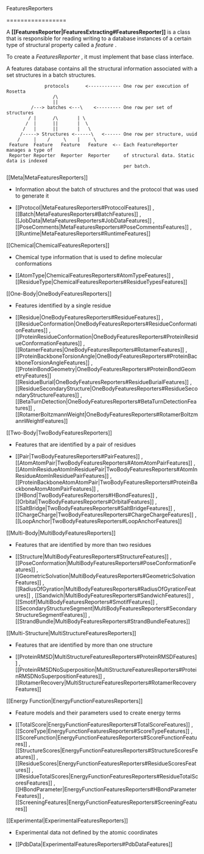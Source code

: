 <!-- --- title: Featurereporters -->FeaturesReporters
=================

A **[[FeaturesReporter|FeaturesExtracting#FeaturesReporter]]** is a class that is responsible for reading writing to a database instances of a certain type of structural property called a *feature* .

To create a *FeaturesReporter* , it must implement that base class interface.

A features database contains all the structural information associated with a set structures in a batch structures.

                  protocols      <------------ One row per execution of Rosetta
                     /\
                     ||
             /---> batches <---\    <--------- One row per set of structures
            / |      /\       | \                
           /  |      ||       |  \
          /   |      ||       |   \
         /-----> Structures <------\   <------ One row per structure, uuid 
        /     |    /     \    |     \
     Feature  Feature   Feature   Feature  <-- Each FeatureReporter manages a type of    
     Reporter Reporter  Reporter  Reporter     of structural data. Static data is indexed 
                                               per batch.

[[Meta|MetaFeaturesReporters]]   
* Information about the batch of structures and the protocol that was used to generate it

* [[Protocol|MetaFeaturesReporters#ProtocolFeatures]] , [[Batch|MetaFeaturesReporters#BatchFeatures]] , [[JobData|MetaFeaturesReporters#JobDataFeatures]] , [[PoseComments|MetaFeaturesReporters#PoseCommentsFeatures]] , [[Runtime|MetaFeaturesReporters#RuntimeFeatures]]


[[Chemical|ChemicalFeaturesReporters]]   
* Chemical type information that is used to define molecular conformations

* [[AtomType|ChemicalFeaturesReporters#AtomTypeFeatures]] , [[ResidueType|ChemicalFeaturesReporters#ResidueTypesFeatures]]

[[One-Body|OneBodyFeaturesReporters]]   
* Features identified by a single residue

* [[Residue|OneBodyFeaturesReporters#ResidueFeatures]] , [[ResidueConformation|OneBodyFeaturesReporters#ResidueConformationFeatures]] , [[ProteinResidueConformation|OneBodyFeaturesReporters#ProteinResidueConformationFeatures]] , [[RotamerFeatures|OneBodyFeaturesReporters#RotamerFeatures]] , [[ProteinBackboneTorsionAngle|OneBodyFeaturesReporters#ProteinBackboneTorsionAngleFeatures]] , [[ProteinBondGeometry|OneBodyFeaturesReporters#ProteinBondGeometryFeatures]] [[ResidueBurial|OneBodyFeaturesReporters#ResidueBurialFeatures]] , [[ResidueSecondaryStructure|OneBodyFeaturesReporters#ResidueSecondaryStructureFeatures]] , [[BetaTurnDetection|OneBodyFeaturesReporters#BetaTurnDetectionFeatures]] , [[RotamerBoltzmannWeight|OneBodyFeaturesReporters#RotamerBoltzmannWeightFeatures]]

[[Two-Body|TwoBodyFeaturesReporters]]   
* Features that are identified by a pair of residues

* [[Pair|TwoBodyFeaturesReporters#PairFeatures]] , [[AtomAtomPair|TwoBodyFeaturesReporters#AtomAtomPairFeatures]] , [[AtomInResidueAtomInResiduePair|TwoBodyFeaturesReporters#AtomInResidueAtomInResiduePairFeatures]] , [[ProteinBackboneAtomAtomPair|TwoBodyFeaturesReporters#ProteinBackboneAtomAtomPairFeatures]] , [[HBond|TwoBodyFeaturesReporters#HBondFeatures]] , [[Orbital|TwoBodyFeaturesReporters#OrbitalFeatures]] , [[SaltBridge|TwoBodyFeaturesReporters#SaltBridgeFeatures]] , [[ChargeCharge|TwoBodyFeaturesReporters#ChargeChargeFeatures]] , [[LoopAnchor|TwoBodyFeaturesReporters#LoopAnchorFeatures]]

[[Multi-Body|MultiBodyFeaturesReporters]]   
* Features that are identified by more than two residues

* [[Structure|MultiBodyFeaturesReporters#StructureFeatures]] , [[PoseConformation|MultiBodyFeaturesReporters#PoseConformationFeatures]] , [[GeometricSolvation|MultiBodyFeaturesReporters#GeometricSolvationFeatures]] , [[RadiusOfGyration|MultiBodyFeaturesReporters#RadiusOfGyrationFeatures]] , [[Sandwich|MultiBodyFeaturesReporters#SandwichFeatures]] , [[Smotif|MultiBodyFeaturesReporters#SmotifFeatures]] , [[SecondaryStructureSegment|MultiBodyFeaturesReporters#SecondaryStructureSegmentFeatures]] , [[StrandBundle|MultiBodyFeaturesReporters#StrandBundleFeatures]]

[[Multi-Structure|MultiStructureFeaturesReporters]]   
* Features that are identified by more than one structure

* [[ProteinRMSD|MultiStructureFeaturesReporters#ProteinRMSDFeatures]] , [[ProteinRMSDNoSuperposition|MultiStructureFeaturesReporters#ProteinRMSDNoSuperpositionFeatures]] , [[RotamerRecovery|MultiStructureFeaturesReporters#RotamerRecoveryFeatures]]

[[Energy Function|EnergyFunctionFeaturesReporters]]   
* Feature models and their parameters used to create energy terms

* [[TotalScore|EnergyFunctionFeaturesReporters#TotalScoreFeatures]] , [[ScoreType|EnergyFunctionFeaturesReporters#ScoreTypeFeatures]] , [[ScoreFunction|EnergyFunctionFeaturesReporters#ScoreFunctionFeatures]] , [[StructureScores|EnergyFunctionFeaturesReporters#StructureScoresFeatures]] , [[ResidueScores|EnergyFunctionFeaturesReporters#ResidueScoresFeatures]] , [[ResidueTotalScores|EnergyFunctionFeaturesReporters#ResidueTotalScoresFeatures]] , [[HBondParameter|EnergyFunctionFeaturesReporters#HBondParameterFeatures]] , [[ScreeningFeatures|EnergyFunctionFeaturesReporters#ScreeningFeatures]]

[[Experimental|ExperimentalFeaturesReporters]]   
* Experimental data not defined by the atomic coordinates

* [[PdbData|ExperimentalFeaturesReporters#PdbDataFeatures]]


